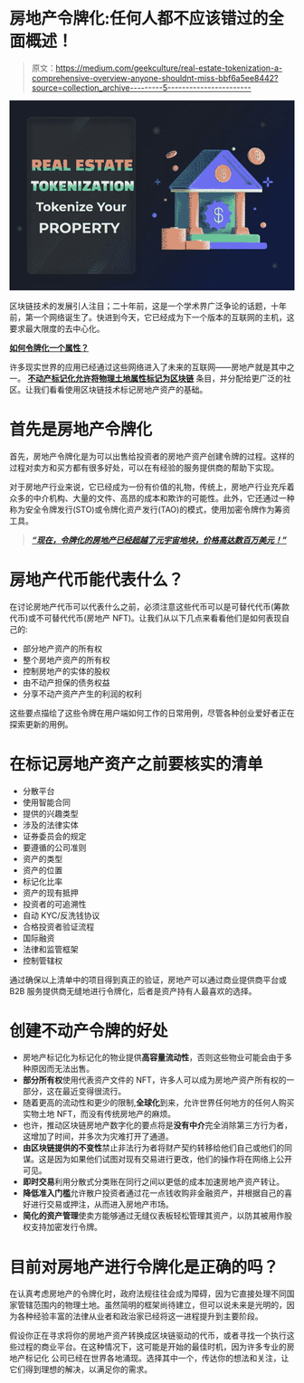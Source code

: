 # 房地产令牌化:任何人都不应该错过的全面概述！

> 原文：<https://medium.com/geekculture/real-estate-tokenization-a-comprehensive-overview-anyone-shouldnt-miss-bbf6a5ee8442?source=collection_archive---------5----------------------->

![](img/6b433478c9ed692d5cdf69921df871f9.png)

区块链技术的发展引人注目；二十年前，这是一个学术界广泛争论的话题，十年前，第一个网络诞生了。快进到今天，它已经成为下一个版本的互联网的主机，这要求最大限度的去中心化。

[**如何令牌化一个属性？**](https://www.blockchainappfactory.com/real-estate-tokenization?utm_source=Medium+GC&utm_medium=27%2F11%2F22&utm_campaign=senpagapandian)

许多现实世界的应用已经通过这些网络进入了未来的互联网——房地产就是其中之一。 [**不动产标记化允许将物理土地属性标记为区块链**](https://www.blockchainappfactory.com/real-estate-tokenization?utm_source=Medium+GC&utm_medium=27%2F11%2F22&utm_campaign=senpagapandian) 条目，并分配给更广泛的社区。让我们看看使用区块链技术标记房地产资产的基础。

# 首先是房地产令牌化

首先，房地产令牌化是为可以出售给投资者的房地产资产创建令牌的过程。这样的过程对卖方和买方都有很多好处，可以在有经验的服务提供商的帮助下实现。

对于房地产行业来说，它已经成为一份有价值的礼物，传统上，房地产行业充斥着众多的中介机构、大量的文件、高昂的成本和欺诈的可能性。此外，它还通过一种称为安全令牌发行(STO)或令牌化资产发行(TAO)的模式，使用加密令牌作为筹资工具。

> [***“现在，令牌化的房地产已经超越了元宇宙地块，价格高达数百万美元！”***](https://www.blockchainappfactory.com/real-estate-tokenization?utm_source=Medium+GC&utm_medium=27%2F11%2F22&utm_campaign=senpagapandian)

# 房地产代币能代表什么？

在讨论房地产代币可以代表什么之前，必须注意这些代币可以是可替代代币(筹款代币)或不可替代代币(房地产 NFT)。让我们从以下几点来看看他们是如何表现自己的:

*   部分地产资产的所有权
*   整个房地产资产的所有权
*   控制房地产的实体的股权
*   由不动产担保的债务权益
*   分享不动产资产产生的利润的权利

这些要点描绘了这些令牌在用户端如何工作的日常用例，尽管各种创业爱好者正在探索更新的用例。

# 在标记房地产资产之前要核实的清单

*   分散平台
*   使用智能合同
*   提供的兴趣类型
*   涉及的法律实体
*   证券委员会的规定
*   要遵循的公司准则
*   资产的类型
*   资产的位置
*   标记化比率
*   资产的现有抵押
*   投资者的可追溯性
*   自动 KYC/反洗钱协议
*   合格投资者验证流程
*   国际融资
*   法律和监管框架
*   控制管辖权

通过确保以上清单中的项目得到真正的验证，房地产可以通过商业提供商平台或 B2B 服务提供商无缝地进行令牌化，后者是资产持有人最喜欢的选择。

# 创建不动产令牌的好处

*   房地产标记化为标记化的物业提供**高容量流动性**，否则这些物业可能会由于多种原因而无法出售。
*   **部分所有权**使用代表资产文件的 NFT，许多人可以成为房地产资产所有权的一部分，这在最近变得很流行。
*   随着更高的流动性和更少的限制,**全球化**到来，允许世界任何地方的任何人购买实物土地 NFT，而没有传统房地产的麻烦。
*   也许，推动区块链房地产数字化的要点将是**没有中介**完全消除第三方行为者，这增加了时间，并多次为灾难打开了通道。
*   **由区块链提供的不变性**禁止非法行为者将财产契约转移给他们自己或他们的同谋。这是因为如果他们试图对现有交易进行更改，他们的操作将在网络上公开可见。
*   **即时交易**利用分散式分类账在同行之间以更低的成本加速房地产资产转让。
*   **降低准入门槛**允许散户投资者通过花一点钱收购非金融资产，并根据自己的喜好进行交易或押注，从而进入房地产市场。
*   **简化的资产管理**使卖方能够通过无缝仪表板轻松管理其资产，以防其被用作股权支持加密发行令牌。

# 目前对房地产进行令牌化是正确的吗？

在认真考虑房地产的令牌化时，政府法规往往会成为障碍，因为它直接处理不同国家管辖范围内的物理土地。虽然简明的框架尚待建立，但可以说未来是光明的，因为各种经验丰富的法律从业者和政治家已经将这一进程提升到主要阶段。

假设你正在寻求将你的房地产资产转换成区块链驱动的代币，或者寻找一个执行这些过程的商业平台。在这种情况下，这可能是开始的最佳时机，因为许多专业的房地产标记化 公司已经在世界各地涌现。选择其中一个，传达你的想法和关注，让它们得到理想的解决，以满足你的需求。